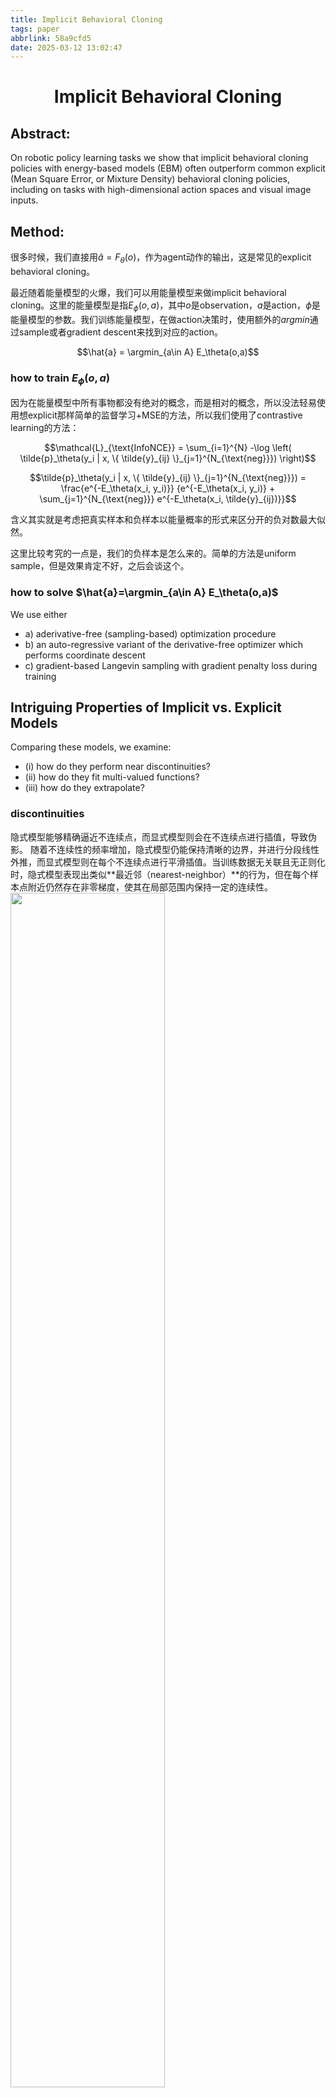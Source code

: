```yaml
---
title: Implicit Behavioral Cloning
tags: paper
abbrlink: 58a9cfd5
date: 2025-03-12 13:02:47
---
```


# <center> Implicit Behavioral Cloning

## Abstract:

On robotic policy learning tasks we show that implicit behavioral cloning policies with energy-based models (EBM) often outperform common explicit (Mean Square Error, or Mixture Density) behavioral cloning policies, including on tasks with high-dimensional action spaces and visual image inputs.

## Method:

很多时候，我们直接用$\hat{a} = F_\theta(o)$，作为agent动作的输出，这是常见的explicit behavioral cloning。

最近随着能量模型的火爆，我们可以用能量模型来做implicit behavioral cloning。这里的能量模型是指$E_\phi(o, a)$，其中$o$是observation，$a$是action，$\phi$是能量模型的参数。我们训练能量模型，在做action决策时，使用额外的$argmin$通过sample或者gradient descent来找到对应的action。

$$\hat{a} = \argmin_{a\in A} E_\theta(o,a)$$

### how to train $E_\phi(o, a)$

因为在能量模型中所有事物都没有绝对的概念，而是相对的概念，所以没法轻易使用想explicit那样简单的监督学习+MSE的方法，所以我们使用了contrastive learning的方法：

$$\mathcal{L}_{\text{InfoNCE}} = \sum_{i=1}^{N} -\log \left( \tilde{p}_\theta(y_i | x, \{ \tilde{y}_{ij} \}_{j=1}^{N_{\text{neg}}}) \right)$$

$$\tilde{p}_\theta(y_i | x, \{ \tilde{y}_{ij} \}_{j=1}^{N_{\text{neg}}}) =
\frac{e^{-E_\theta(x_i, y_i)}}
{e^{-E_\theta(x_i, y_i)} + \sum_{j=1}^{N_{\text{neg}}} e^{-E_\theta(x_i, \tilde{y}_{ij})}}$$

含义其实就是考虑把真实样本和负样本以能量概率的形式来区分开的负对数最大似然。

这里比较考究的一点是，我们的负样本是怎么来的。简单的方法是uniform sample，但是效果肯定不好，之后会谈这个。

### how to solve $\hat{a}=\argmin_{a\in A} E_\theta(o,a)$

We use either
- a) aderivative-free (sampling-based) optimization procedure
- b) an auto-regressive variant of the derivative-free optimizer which performs coordinate descent
- c) gradient-based Langevin sampling with gradient penalty loss during training

## Intriguing Properties of Implicit vs. Explicit Models

Comparing these models, we examine:
- (i) how do they perform near discontinuities?
- (ii) how do they fit multi-valued functions?
- (iii) how do they extrapolate?

### discontinuities

隐式模型能够精确逼近不连续点，而显式模型则会在不连续点进行插值，导致伪影。 随着不连续性的频率增加，隐式模型仍能保持清晰的边界，并进行分段线性外推，而显式模型则在每个不连续点进行平滑插值。当训练数据无关联且无正则化时，隐式模型表现出类似**最近邻（nearest-neighbor）**的行为，但在每个样本点附近仍然存在非零梯度，使其在局部范围内保持一定的连续性。
<img src="IBC/image.png" alt="" width="70%" height="70%">

### multi-valued functions

隐式模型（EBM）可以自然地表示多值函数，而显式模型（如 MDN）需要显式建模概率分布。 通过 argmin 操作，隐式模型可以返回多个可能的最优值，而不是单一输出，这使得它能够更好地处理多模态分布。对比实验（图 3）显示，在多值函数的拟合任务中，EBM 在捕捉不同模式方面比 MDN 更灵活，既可以通过优化选出最优解，也可以通过概率采样生成可能的输出。

这里argmin后可以是概率集合的抽样，或者梯度下降的一个解，总之是多样性的。在处理多峰分布时，对比传统的高斯+KL的拟合，EBM可以更好建模。


<img src="IBC/image-1.png" alt="" width="70%" height="70%">

### extrapolation

隐式模型在凸包外的外推通常表现为分段线性延伸，而显式模型则执行全局线性外推，假设目标函数是连续的。 由于隐式模型基于 argmin 选择最优解，其外推行为依赖于训练数据边界处的局部线性结构，因此在处理不连续或多值函数时更加灵活。而显式模型（如 MLP 直接回归）则倾向于执行全局线性外推，无法适应不连续情况，可能导致误差增大。

简而言之EBM在外推时更重视局部。


### Visual Generalization

在一些传统CNN做的不好的领域，比如说视觉坐标回归任务。

隐式模型（EBM）在高维视觉任务中的外推能力显著优于显式模型（MSE 训练的 Conv-MLP）。 在视觉坐标回归任务中，传统的 Conv-MLP（即使结合 CoordConv）在训练数据凸包外的区域外推能力较差，而基于 Late Fusion 训练的 EBM 仅需少量训练数据即可实现高质量外推，测试误差比显式模型低 1-2 个数量级。这一实验表明，隐式模型的外推能力优势不仅限于多模态任务，还在高维视觉输入到连续输出的映射问题中表现出色。
<img src="IBC/image-2.png" alt="" width="70%" height="70%">


## Experiments result

<img src="IBC/image-3.png" alt="" width="70%" height="70%">

**在 D4RL 基准测试中，隐式模型（EBM）和显式模型（MSE）均显著优于行为克隆（BC）基线，并与最先进的离线强化学习方法（如 CQL 和 S4RL）竞争。** 其中，隐式 BC 模型（EBM）在数据质量更高的情况下（如仅使用回报最高的 50% 数据），其性能进一步提升，并在某些任务上达到了**新的 SOTA 水平**，而显式 BC 模型的提升较小。这表明 **隐式 BC 策略比显式 BC 策略更依赖于高质量数据**。

此外，尽管 D4RL 任务涉及高维动作空间（最高 30 维），但未涵盖所有感兴趣的任务特性，因此进一步测试了包含**高随机性动力学、复杂多物体交互和组合复杂性**的任务，以全面评估模型的泛化能力。

补充：

在论文中，显式（Explicit）方法主要是 **MSE 训练的 MLP（Mean Squared Error Behavioral Cloning, MSE-BC）** 和 **混合密度网络（Mixture Density Network, MDN）** 这两种。

#### **显式方法的实现**
论文明确指出两种显式 BC 方法：
- **MSE 训练的 MLP（MSE-BC）**
  - 采用全连接神经网络（MLP）
  - 训练目标是最小化均方误差：
    $$\mathcal{L}_{\text{MSE}} = \sum_i || f_\theta(x_i) - y_i ||^2$$
  - 适用于单模态数据，但难以处理多值或不连续情况。

- **混合密度网络（MDN）**
  - 采用 MDN 训练，学习高斯混合分布：
    $$p(y | x) = \sum_{k=1}^{K} \pi_k(x) \mathcal{N}(y | \mu_k(x), \sigma_k(x))$$
  - 适用于多模态数据，但在复杂分布上可能难以拟合。

---


## Theoretical Insight: Universal Approximation with Implicit Models

### **隐式模型的理论能力与泛化优势**
论文在前面的实验中已经**验证了隐式模型在处理不连续性（discontinuities）方面的能力**，并提出了两个核心的理论问题：
1. **隐式模型是否有可证明的函数表示能力？**
   - 也就是说，是否可以数学上证明隐式模型能够表示某类特定函数？
   - 现有研究 [33] 证明了：由有限个**多项式不等式**定义的函数可以通过 `argmin_y g(x, y)` 近似，而 $g(x, y)$ 可由 **求和平方（SOS）多项式** 表示。
   - 本文进一步证明，**如果 $g_\theta(x, y)$ 由连续函数逼近器（如深度 ReLU-MLP）表示，则隐式模型可以逼近更广泛的函数，包括**：
     - **多值函数（multi-valued functions）**
     - **不连续函数（discontinuous functions）**
   - **定理 1（Thm. 1）** 和 **定理 2（Thm. 2）** 形式化地证明了这一点，且可达到**任意精度（arbitrary accuracy）**。

2. **能量函数的近似误差是否会影响推理稳定性？**
   - 在实际数据中，学习到的能量函数 $E(x, y)$ **始终存在非零逼近误差**，这是否会导致 `argmin` 选择错误的解？
   - 具体而言：
     - **能量函数的“虚假峰值”（spurious peaks）** 可能导致 `argmin` 选择错误的解，从而引发推理时的行为偏移。
     - 论文探讨了这些风险，并通过约束能量函数来减少其影响。


### **隐式模型比显式模型更强的泛化能力**
1. **隐式模型可以逼近 Lipschitz 常数极大的函数，而不会带来训练困难**
   - 论文指出，即使显式目标函数 $F(x)$ 具有极大或极小的 Lipschitz 常数（即变化率极高或极低），隐式模型仍然可以用**受限的 Lipschitz 常数**来逼近它。
   - 这意味着：
     - **显式模型（如 MLP）** 需要严格匹配大梯度的目标函数，否则会导致泛化问题。
     - **隐式模型（如 EBM）** 可以通过 `argmin` 机制，使得训练更加稳定，而不需要学习陡峭的梯度。

2. **隐式模型能够高效表示多值函数和不连续函数**
   - **显式模型的局限**：
     - MSE 训练的 MLP 只能学习单值映射，无法直接处理多模态或不连续数据。
     - MDN 可以建模多值分布，但需要显式地设定高斯分布的数量，并可能在复杂场景下拟合不足。
   - **隐式模型的优势**：
     - 通过 `argmin_y E(x, y)` 操作，可以**自然地处理多值映射**，不需要显式建模概率分布。
     - 在不连续函数上，隐式模型不会像 MLP 那样进行错误的平滑插值，而是直接学习正确的断裂点。

### **总结**
- **理论证明**：隐式模型可以**任意精度**地逼近 **不连续函数** 和 **多值函数**（定理 1 & 2）。
- **泛化能力更强**：
  - **显式模型需要匹配大梯度函数，训练困难**，而隐式模型不受此限制。
  - **隐式模型在多值和不连续任务上的表示能力远超显式模型**。
- **推理稳定性**：
  - **能量函数的误差可能引发推理偏移**，但可以通过约束能量函数来减小这种影响。

这进一步解释了为什么**隐式行为克隆（EBM）方法能在复杂任务（如机器人控制、视觉任务）上显著超越传统显式 BC 方法**。

---

## Related Work

这一节直接给gpt总结，有需要在原论文里找对应的引用。

本节回顾了**能量基模型（Energy-Based Models, EBMs）** 在不同领域的研究和应用，尤其是在**强化学习（Reinforcement Learning, RL）** 和**模仿学习（Imitation Learning）** 任务中的表现。

---

### **1. 能量基模型（EBM）与隐式学习**
EBM 是一种通过定义 **能量函数 $E_\theta(x, y)$** 来学习数据分布的框架：
$$p_\theta(y | x) = \frac{e^{-E_\theta(x, y)}}{Z(x, \theta)}$$
其中，$Z(x, \theta)$ 是归一化常数。

#### **EBM 在不同领域的应用**
- **计算机视觉（Computer Vision）**
  - 最近研究表明，EBM 在 **目标检测、图像分类和图像生成任务** 上表现优异 [35, 36]。
- **生成建模（Generative Modeling）**
  - 研究 [12, 37, 38] 发现，EBM 在**文本生成、图像生成**等任务上达到了 SOTA 级别的表现。
- **隐式函数学习（Implicit Function Learning）**
  - 研究 [39, 40, 41, 42] 探索了隐式层（Implicit Layers）在深度学习中的作用。
  - 在几何表示学习（Geometry Representation Learning）中，隐式模型被广泛用于 3D 物体建模 [43, 44, 45, 46]。
- **机器人动力学建模（Robotics Contact Dynamics）**
  - 隐式模型被用于处理机器人接触动力学的**不连续性** [47]，这在机器人操作任务中尤为重要。

#### **隐式学习的关键优势**
隐式模型（如 EBM）相比显式模型（如 MLP）具有如下优势：
1. **更好的泛化能力**：能够学习多模态分布，而不像 MSE 训练的 MLP 那样只能学习单峰分布。
2. **可以处理不连续性（Discontinuities）**：适用于复杂的机器人控制任务。
3. **能够建模隐式约束（Implicit Constraints）**：适用于高维度问题，如几何建模、物体接触建模等。


### **2. EBM 在策略学习（Policy Learning）中的应用**
在**强化学习（RL）** 任务中，EBM 也被用于**策略表示（Policy Representation）**：
- **[13] 研究使用 EBM 作为策略表示**，将策略学习转换为能量最小化问题：
  $$\pi_\theta(a | s) = \frac{e^{-E_\theta(s, a)}}{Z(s, \theta)}$$
- **[14] 研究探索 EBM 在基于模型的规划（Model-Based Planning）中的应用**，表明 EBM 可以提升策略优化的稳定性。
- **[48] 研究在模仿学习中使用 EBM，但使用了 On-Policy 训练**，而本文的方法则适用于**离线模仿学习（Offline Imitation Learning）**。

此外，近年来许多 RL 研究都将 EBM 作为算法的一部分：
- 研究 [15, 16] 结合 EBM 和强化学习，探索**基于能量的状态价值函数建模**。


### **3. 模仿学习（Imitation Learning）中的策略学习**
模仿学习（Imitation Learning, IL）包括许多方法，最常见的是**行为克隆（Behavioral Cloning, BC）**：
- **传统 BC 方法**：
  - 直接使用监督学习来模仿专家演示。
  - 低数据需求，无需奖励信息。
  - **但容易出现分布偏移问题（Compounding Errors）**，导致模型偏离专家策略。
- **基于分布匹配的 IL 方法**
  - **GAIL（Generative Adversarial Imitation Learning）** [7] 通过对抗训练来匹配专家策略，但需要**大量环境交互**。
  - **ValueDice** [55] 通过离线匹配专家策略分布，提高样本利用率。
  - **但这些方法难以扩展到高维观察空间（如图像输入）和高维动作空间（如 30 维机器人控制任务）。**

**BC 仍然是一个强大基线**
尽管许多研究探索了更复杂的 IL 方法，研究发现：
- **最简单的 BC 方法在许多情况下仍能取得惊人的好效果！**
- **在离线 RL 任务（D4RL Benchmark）上，BC 仍然可以与 SOTA RL 方法相媲美 [17, 56]。**
- 在**真实世界机器人学习**中，BC 因为其**低数据需求和稳定性**，被广泛应用 [4, 30, 5, 25]。

**BC 的优势**
1. **最低的数据收集成本**（无需奖励、无需 on-policy 交互）。
2. **数据高效性**（无需大量采样）。
3. **易于实现和调优**（超参数少，稳定性高）。

### **4. 结论**
本节回顾了**能量基模型（EBM）** 在多个领域的最新进展，并分析了其在**强化学习（RL）和模仿学习（IL）** 任务中的应用：
- **EBM 在计算机视觉、生成建模、隐式函数建模等领域取得了 SOTA 级别的结果。**
- **在策略学习中，EBM 作为策略表示可以增强 RL 和 IL 任务的稳定性和泛化能力。**
- **尽管 RL 和 IL 领域有很多复杂方法，行为克隆（BC）因其低数据需求和稳定性，仍然是强大基线。**

这为**隐式 BC（EBM 训练的 BC 方法）** 在强化学习和模仿学习中的优势提供了理论支持，解释了为何其能在**D4RL 任务和真实机器人操作**中超越传统 BC 方法。

---

## Conclusion

隐式能量基模型（EBM）在模仿学习、机器人控制、高维决策任务等场景中具有显著优势，尤其在高维空间、视觉任务和不连续问题上表现更优。


计算开销是主要限制，但实验表明，在实际机器人任务中仍然可以高效运行，训练时间也优于部分离线强化学习方法。

理论贡献包括对隐式模型的通用逼近能力的探讨，揭示了其超越传统显式模型的能力。


---

## remarks

### **基于梯度的 Langevin MCMC 方法（Gradient-based Langevin MCMC）解析**

在基于梯度的马尔可夫链蒙特卡洛（MCMC）训练中，采用**随机梯度 Langevin 动力学（SGLD）** 方法，通过更新规则
$$y^{(k)} = y^{(k-1)} - \lambda \frac{1}{2} \nabla_y E_\theta(x_i, y^{(k-1)}) + \omega_k, \quad \omega_k \sim \mathcal{N}(0, \sigma)$$
进行采样，其中梯度仅对 $y$ 求导。初始样本从均匀分布采样，并通过 MCMC 进行优化，每个负样本执行 $N_{\text{MCMC}}$ 步更新。步长 $\lambda$ 采用**多项式衰减策略**，并在采样过程中使用 **stop_gradient()** 避免反向传播。此外，为了提高推理质量，推理时会运行两倍于训练时的 Langevin 采样步数，并对梯度更新 $\Delta y$ 进行裁剪，以提升稳定性。所有 $y$（即动作 $a$）在训练时均归一化到 $[-1,1]$ 区间，以确保数值稳定性。

这里引入了一点对抗学习的思想，特别是用训练时用当前的mcmc结果做为负样本，帮助模型更好地利用数据学习（相比baseline直接用uniform sample作为负样本，使用当前模型mcmc作为负样本能更好针对当前模型优化收敛）。

### Gradient penalty

为了提高训练的稳定性，本文在 **光谱归一化（Spectral Normalization）** 的基础上，引入 **梯度惩罚（Gradient Penalty）**，其公式如下：
$$\mathcal{L}_{\text{grad}} = \sum_{i=1}^{N} \sum_{j=1}^{N_{\text{neg}}} \sum_{k=\{ \cdot \}} \max(0, ||\nabla_y E_\theta(x_i, y_{ij}^{(k)})||_\infty - M)^2$$
其中，$i$ 代表训练样本，$j$ 代表每个样本的对比负样本，$k$ 代表 MCMC 采样步骤（仅在最终步 $k = N_{\text{MCMC}}$ 计算梯度）。梯度上限 $M$ 控制梯度相对于 **SGLD 采样中的噪声** $\omega$ 的规模：若 $M$ 过大，则噪声影响变小，若 $M$ 过小，则噪声主导优化，影响收敛。实验证明，**$M = 1$ 是一个较优选择**。在每次训练迭代中，梯度惩罚项 $\mathcal{L}_{\text{grad}}$ 与 **LInfoNCE 损失** 相加进行优化，即：
$$\mathcal{L} = \mathcal{L}_{\text{grad}} + \mathcal{L}_{\text{InfoNCE}}$$
此外，论文还提到其他提升 **Langevin MCMC 训练稳定性** 的方法，例如 **熵正则化（Entropy Regularization）**。最后，为了直观理解梯度约束的合理性，**推论 1.1 证明了能量模型可以具有任意的 Lipschitz 常数**，这意味着隐式模型可以在保持稳定的同时，高效逼近具有大梯度变化的目标函数。

### 不同 EBM 变体的比较（EBM Variants Comparison）

论文对三种 **能量基模型（EBM）** 训练方法在 **N 维粒子环境（N-D Particle Environment）** 中进行了对比，主要探讨它们在 **高维动作空间（High-Dimensional Action Spaces）** 下的性能差异，并权衡计算复杂度与泛化能力的关系。


#### **1. 三种 EBM 训练方法**
1. **无导数优化（Derivative-Free Optimization, DFO, Sec. B.1）**
   - **方法**：直接从均匀分布采样，计算能量并选择最优解，不使用梯度信息。
   - **问题**：
     - **维度灾难（Curse of Dimensionality）**：在 $N > 5$ 维的情况下，该方法难以找到合适的解，因为采样空间指数增长，导致搜索效率低下。
     - **低维度可行**，但高维度失败。

2. **自回归无导数优化（Autoregressive DFO, Sec. B.2）**
   - **方法**：
     - 将高维问题拆分为多个低维子问题，并逐步优化每个维度。
     - 适用于高维空间，无需新的梯度稳定化技术。
   - **优点**：
     - **可以可靠地求解 $N \leq 16$ 维的任务**，并在 $N = 32$ 维仍有一定成功率。
     - **与标准 DFO 相比，提高了采样效率**。
   - **缺点**：
     - **内存占用高**，因为它需要 **N 个独立模型** 来优化 $N$ 维动作空间。

3. **Langevin 动力学（Langevin Dynamics, Sec. B.3）**
   - **方法**：
     - 采用 **Langevin MCMC 采样**，结合梯度信息进行优化。
   - **优点**：
     - **能够扩展到高维空间，仅需一个模型即可优化整个高维动作空间**。
     - **在 32 维空间仍能取得非零成功率**，优于 DFO 版本。
   - **缺点**：
     - **需要梯度稳定化（Gradient Stabilization）**，否则可能训练不稳定。

### **2. 关键对比（Tradeoff Analysis）**
| 方法 | 计算开销 | 训练稳定性 | 高维扩展性 | 额外需求 |
|------|--------|----------|----------|--------|
| **DFO（Sec. B.1）** | 低 | 稳定 | **仅适用于 $N \leq 5$** | 无 |
| **Autoregressive DFO（Sec. B.2）** | **高（需 $N$ 个模型）** | **稳定** | **可扩展至 $N = 16$，部分成功 $N = 32$** | **占用大量内存** |
| **Langevin MCMC（Sec. B.3）** | **中等（梯度计算）** | 需梯度稳定化 | **可扩展至 $N = 32$** | **需额外正则化** |


- **DFO 方法适用于低维任务（$N \leq 5$），但无法扩展到高维度。**
- **Autoregressive DFO 方法在 $N = 16$ 维问题上表现良好，但内存占用过高。**
- **Langevin MCMC 方法最适合高维任务（$N = 32$），但需要额外的梯度稳定化。**


---

### Langevin MCMC stability tricks

some useful papers mentioned：

- **comprehensive paper** —> [19] Y. Song and D. P. Kingma. How to train your energy-based models. arXiv preprint arXiv:2101.03288, 2021.
- **autoregressive energy models** —> [64] C. Nash and C. Durkan. Autoregressive energy machines.
- **spectral normalization, clip gradient steps, stochastic gradient Langevin dynamics (SGLD)** —>[12] Y. Du and I. Mordatch. Implicit generation and modeling with energy based models.
- **approaches for improving stability of Langevin-based training, such as loss functions with entropy regularization** —> [37] Y. Du, S. Li, B. J. Tenenbaum, and I. Mordatch. Improved contrastive divergence training of energy based models.

---

<img src="IBC/image-4.png" alt="" width="70%" height="70%">
